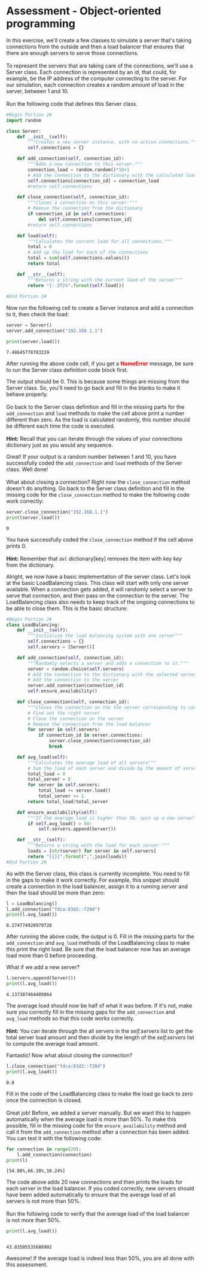 
# Assessment - Object-oriented programming

In this exercise, we'll create a few classes to simulate a server that's taking connections from the outside and then a load balancer that ensures that there are enough servers to serve those connections. 
<br><br>
To represent the servers that are taking care of the connections, we'll use a Server class. Each connection is represented by an id, that could, for example, be the IP address of the computer connecting to the server.  For our simulation, each connection creates a random amount of load in the server, between 1 and 10.
<br><br>
Run the following code that defines this Server class.


```python
#Begin Portion 1#
import random

class Server:
    def __init__(self):
        """Creates a new server instance, with no active connections."""
        self.connections = {}

    def add_connection(self, connection_id):
        """Adds a new connection to this server."""
        connection_load = random.random()*10+1
        # Add the connection to the dictionary with the calculated load
        self.connections[connection_id] = connection_load
        #return self.connections

    def close_connection(self, connection_id):
        """Closes a connection on this server."""
        # Remove the connection from the dictionary
        if connection_id in self.connections:
            del self.connections[connection_id]
        #return self.connections

    def load(self):
        """Calculates the current load for all connections."""
        total = 0
        # Add up the load for each of the connections
        total = sum(self.connections.values())
        return total

    def __str__(self):
        """Returns a string with the current load of the server"""
        return "{:.2f}%".format(self.load())
    
#End Portion 1#
```

Now run the following cell to create a Server instance and add a connection to it, then check the load:


```python
server = Server()
server.add_connection("192.168.1.1")

print(server.load())


```

    7.48645778783229


After running the above code cell, if you get a **<font color =red>NameError</font>** message, be sure to run the Server class definition code block first.

The output should be 0.  This is because some things are missing from the Server class. So, you'll need to go back and fill in the blanks to make it behave properly. 
<br><br>
Go back to the Server class definition and fill in the missing parts for the `add_connection` and `load` methods to make the cell above print a number different than zero.  As the load is calculated randomly, this number should be different each time the code is executed.
<br><br>
**Hint:** Recall that you can iterate through the values of your connections dictionary just as you would any sequence.

Great! If your output is a random number between 1 and 10, you have successfully coded the `add_connection` and `load` methods of the Server class.  Well done!
<br><br>
What about closing a connection? Right now the `close_connection` method doesn't do anything. Go back to the Server class definition and fill in the missing code for the `close_connection` method to make the following code work correctly:


```python
server.close_connection("192.168.1.1")
print(server.load())

```

    0


You have successfully coded the `close_connection` method if the cell above prints 0.
<br><br>
**Hint:** Remember that `del` dictionary[key] removes the item with key *key* from the dictionary.

Alright, we now have a basic implementation of the server class. Let's look at the basic LoadBalancing class. This class will start with only one server available. When a connection gets added, it will randomly select a server to serve that connection, and then pass on the connection to the server. The LoadBalancing class also needs to keep track of the ongoing connections to be able to close them. This is the basic structure:


```python
#Begin Portion 2#
class LoadBalancing:
    def __init__(self):
        """Initialize the load balancing system with one server"""
        self.connections = {}
        self.servers = [Server()]

    def add_connection(self, connection_id):
        """Randomly selects a server and adds a connection to it."""
        server = random.choice(self.servers)
        # Add the connection to the dictionary with the selected server
        # Add the connection to the server
        server.add_connection(connection_id)
        self.ensure_availability()

    def close_connection(self, connection_id):
        """Closes the connection on the the server corresponding to connection_id."""
        # Find out the right server
        # Close the connection on the server
        # Remove the connection from the load balancer
        for server in self.servers:
            if connection_id in server.connections:
                server.close_connection(connection_id)
                break

    def avg_load(self):
        """Calculates the average load of all servers"""
        # Sum the load of each server and divide by the amount of servers
        total_load = 0
        total_server = 0
        for server in self.servers:
            total_load += server.load()
            total_server += 1
        return total_load/total_server

    def ensure_availability(self):
        """If the average load is higher than 50, spin up a new server"""
        if self.avg_load() > 50:
            self.servers.append(Server())

    def __str__(self):
        """Returns a string with the load for each server."""
        loads = [str(server) for server in self.servers]
        return "[{}]".format(",".join(loads))
#End Portion 2#
```

As with the Server class, this class is currently incomplete. You need to fill in the gaps to make it work correctly. For example, this snippet should create a connection in the load balancer, assign it to a running server and then the load should be more than zero:


```python
l = LoadBalancing()
l.add_connection("fdca:83d2::f20d")
print(l.avg_load())

```

    8.274774928979728


After running the above code, the output is 0.  Fill in the missing parts for the `add_connection` and `avg_load` methods of the LoadBalancing class to make this print the right load. Be sure that the load balancer now has an average load more than 0 before proceeding.

What if we add a new server?


```python
l.servers.append(Server())
print(l.avg_load())

```

    4.137387464489864


The average load should now be half of what it was before. If it's not, make sure you correctly fill in the missing gaps for the `add_connection` and `avg_load` methods so that this code works correctly. 
<br><br>
**Hint:** You can iterate through the all servers in the *self.servers* list to get the total server load amount and then divide by the length of the *self.servers* list to compute the average load amount.

Fantastic! Now what about closing the connection?


```python
l.close_connection("fdca:83d2::f20d")
print(l.avg_load())

```

    0.0


Fill in the code of the LoadBalancing class to make the load go back to zero once the connection is closed.
<br><br>
Great job! Before, we added a server manually. But we want this to happen automatically when the average load is more than 50%. To make this possible, fill in the missing code for the `ensure_availability` method and call it from the `add_connection` method after a connection has been added. You can test it with the following code:


```python
for connection in range(20):
    l.add_connection(connection)
print(l)

```

    [54.88%,66.38%,10.24%]


The code above adds 20 new connections and then prints the loads for each server in the load balancer.  If you coded correctly, new servers should have been added automatically to ensure that the average load of all servers is not more than 50%.
<br><br>
Run the following code to verify that the average load of the load balancer is not more than 50%.


```python
print(l.avg_load())



```

    43.83505535688902


Awesome! If the average load is indeed less than 50%, you are all done with this assessment.
